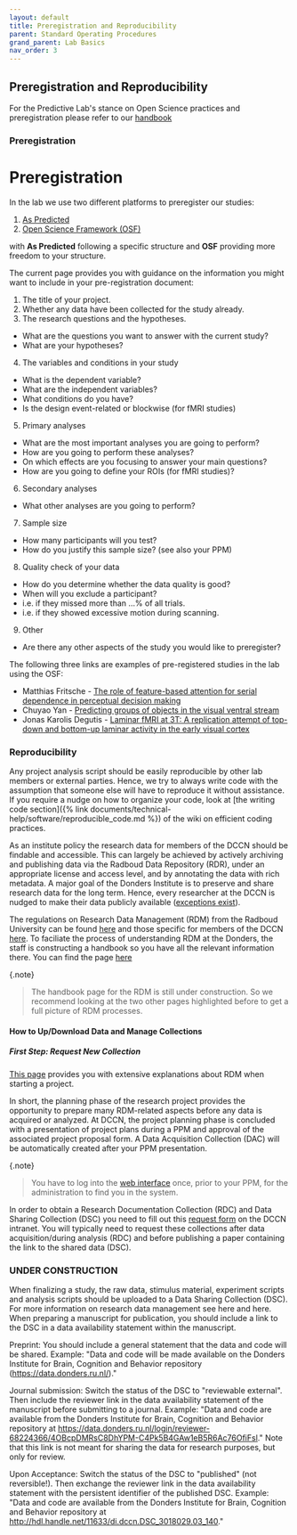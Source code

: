 ```yaml
---
layout: default
title: Preregistration and Reproducibility
parent: Standard Operating Procedures
grand_parent: Lab Basics
nav_order: 3
---
```


## Preregistration and Reproducibility
For the Predictive Lab's stance on Open Science practices and preregistration please refer to our [handbook](https://drive.google.com/file/d/1RMTpcPl8lwJ6Ozf3QIlTaehedsL_tSUC/view)

### Preregistration
# Preregistration


In the lab we use two different platforms to preregister our studies:
1. [As Predicted](https://aspredicted.org/)
2. [Open Science Framework (OSF)](https://osf.io/)

with **As Predicted** following a specific structure and **OSF** providing more freedom to your structure. 

The current page provides you with guidance on the information you might want to include in your pre-registration document: 

1. The title of your project.
2. Whether any data have been collected for the study already.
3. The research questions and the hypotheses.
- What are the questions you want to answer with the current study?
- What are your hypotheses?
4. The variables and conditions in your study
- What is the dependent variable?
- What are the independent variables?
- What conditions do you have?
- Is the design event-related or blockwise (for fMRI studies)
5. Primary analyses
- What are the most important analyses you are going to perform?
- How are you going to perform these analyses?
- On which effects are you focusing to answer your main questions?
- How are you going to define your ROIs (for fMRI studies)?
6. Secondary analyses
- What other analyses are you going to perform?
7. Sample size
- How many participants will you test?
- How do you justify this sample size? (see also your PPM)
8. Quality check of your data
- How do you determine whether the data quality is good?
- When will you exclude a participant?
- i.e. if they missed more than …% of all trials.
- i.e. if they showed excessive motion during scanning.
9. Other
- Are there any other aspects of the study you would like to preregister?


The following three links are examples of pre-registered studies in the lab using the OSF:
* Matthias Fritsche - [The role of feature-based attention for serial dependence in perceptual decision making](https://osf.io/q7gj3/)
* Chuyao Yan - [Predicting groups of objects in the visual ventral stream](https://osf.io/s59p6)
* Jonas Karolis Degutis - [Laminar fMRI at 3T: A replication attempt of top-down and bottom-up laminar activity in the early visual cortex](https://osf.io/txuye/)


### Reproducibility

Any project analysis script should be easily reproducible by other lab members or external parties. Hence, we try to always write code with the assumption that someone else will have to reproduce it without assistance. If you require a nudge on how to organize your code, look at [the writing code section]({% link documents/technical-help/software/reproducible_code.md %}) of the wiki on efficient coding practices. 

As an institute policy the research data for members of the DCCN should be findable and accessible. This can largely be achieved by actively archiving and publishing data via the Radboud Data Repository (RDR), under an appropriate license and access level, and by annotating the data with rich metadata. A major goal of the Donders Institute is to preserve and share research data for the long term. Hence, every researcher at the DCCN is nudged to make their data publicly available ([exceptions exist](https://www.ru.nl/rdm/vm/policy-documents/)). 

The regulations on Research Data Management (RDM) from the Radboud University can be found [here](https://www.ru.nl/rdm/vm/policy-documents/) and those specific for members of the DCCN [here](https://intranet.donders.ru.nl/index.php?id=6467). To faciliate the process of understanding RDM at the Donders, the staff is constructing a handbook so you have all the relevant information there. You can find the page [here](https://rdm.dccn.nl/)

{.note}
> The handbook page for the RDM is still under construction. So we recommend looking at the two other pages highlighted before to get a full picture of RDM processes.

#### How to Up/Download Data and Manage Collections

##### First Step: Request New Collection
[This page](https://intranet.donders.ru.nl/index.php?id=6788) provides you with extensive explanations about RDM when starting a project.

In short, the planning phase of the research project provides the opportunity to prepare many RDM-related aspects before any data is acquired or analyzed. At DCCN, the project planning phase is concluded with a presentation of project plans during a PPM and approval of the associated project proposal form. A Data Acquisition Collection (DAC) will be automatically created after your PPM presentation.

{.note}
> You have to log into the [web interface](https://data.donders.ru.nl/) once, prior to your PPM, for the administration to find you in the system.

In order to obtain a Research Documentation Collection (RDC) and Data Sharing Collection (DSC) you need to fill out this [request form](https://intranet.donders.ru.nl/index.php?id=donders-repository-request-form) on the DCCN intranet. You will typically need to request these collections after data acquisition/during analysis (RDC) and before publishing a paper containing the link to the shared data (DSC).



### UNDER CONSTRUCTION
When finalizing a study, the raw data, stimulus material, experiment scripts and analysis scripts should be uploaded to a Data Sharing Collection (DSC). For more information on research data management see here and here. When preparing a manuscript for publication, you should include a link to the DSC in a data availability statement within the manuscript.

Preprint: You should include a general statement that the data and code will be shared. Example: "Data and code will be made available on the Donders Institute for Brain, Cognition and Behavior repository (https://data.donders.ru.nl/)."

Journal submission: Switch the status of the DSC to "reviewable external". Then include the reviewer link in the data availability statement of the manuscript before submitting to a journal. Example: "Data and code are available from the Donders Institute for Brain, Cognition and Behavior repository at https://data.donders.ru.nl/login/reviewer-68224366/4OBcpDMRsC8DhYPM-C4Pk5B4GAw1eB5R6Ac76OfiFsl." Note that this link is not meant for sharing the data for research purposes, but only for review.

Upon Acceptance: Switch the status of the DSC to "published" (not reversible!). Then exchange the reviewer link in the data availability statement with the persistent identifier of the published DSC. Example: "Data and code are available from the Donders Institute for Brain, Cognition and Behavior repository at http://hdl.handle.net/11633/di.dccn.DSC_3018029.03_140."

